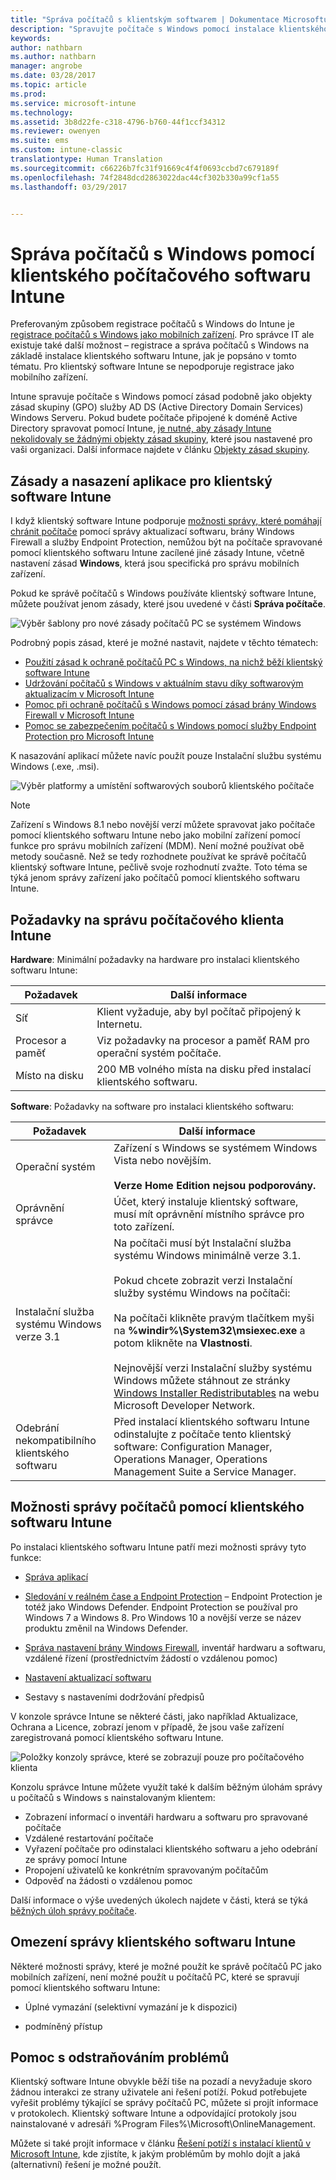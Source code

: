 ```yaml
---
title: "Správa počítačů s klientským softwarem | Dokumentace Microsoftu"
description: "Spravujte počítače s Windows pomocí instalace klientského softwaru Intune."
keywords: 
author: nathbarn
ms.author: nathbarn
manager: angrobe
ms.date: 03/28/2017
ms.topic: article
ms.prod: 
ms.service: microsoft-intune
ms.technology: 
ms.assetid: 3b8d22fe-c318-4796-b760-44f1ccf34312
ms.reviewer: owenyen
ms.suite: ems
ms.custom: intune-classic
translationtype: Human Translation
ms.sourcegitcommit: c66226b7fc31f91669c4f4f0693ccbd7c679189f
ms.openlocfilehash: 74f2848dcd2863022dac44cf302b330a99cf1a55
ms.lasthandoff: 03/29/2017


---
```


# <a name="manage-windows-pcs-with-intune-pc-client-software"></a>Správa počítačů s Windows pomocí klientského počítačového softwaru Intune
Preferovaným způsobem registrace počítačů s Windows do Intune je [registrace počítačů s Windows jako mobilních zařízení](set-up-windows-device-management-with-microsoft-intune.md). Pro správce IT ale existuje také další možnost – registrace a správa počítačů s Windows na základě instalace klientského softwaru Intune, jak je popsáno v tomto tématu. Pro klientský software Intune se nepodporuje registrace jako mobilního zařízení.

Intune spravuje počítače s Windows pomocí zásad podobně jako objekty zásad skupiny (GPO) služby AD DS (Active Directory Domain Services) Windows Serveru. Pokud budete počítače připojené k doméně Active Directory spravovat pomocí Intune, [je nutné, aby zásady Intune nekolidovaly se žádnými objekty zásad skupiny](resolve-gpo-and-microsoft-intune-policy-conflicts.md), které jsou nastavené pro vaši organizaci. Další informace najdete v článku [Objekty zásad skupiny](https://technet.microsoft.com/library/hh147307.aspx).

## <a name="policies-and-app-deployments-for-the-intune-software-client"></a>Zásady a nasazení aplikace pro klientský software Intune

I když klientský software Intune podporuje [možnosti správy, které pomáhají chránit počítače](policies-to-protect-windows-pcs-in-microsoft-intune.md) pomocí správy aktualizací softwaru, brány Windows Firewall a služby Endpoint Protection, nemůžou být na počítače spravované pomocí klientského softwaru Intune zacílené jiné zásady Intune, včetně nastavení zásad **Windows**, která jsou specifická pro správu mobilních zařízení.

Pokud ke správě počítačů s Windows používáte klientský software Intune, můžete používat jenom zásady, které jsou uvedené v části **Správa počítače**.

  ![Výběr šablony pro nové zásady počítačů PC se systémem Windows](../media/select-template-for-pc-policy.png)

Podrobný popis zásad, které je možné nastavit, najdete v těchto tématech:

- [Použití zásad k ochraně počítačů PC s Windows, na nichž běží klientský software Intune](https://docs.microsoft.com/intune/deploy-use/policies-to-protect-windows-pcs-in-microsoft-intune)
- [Udržování počítačů s Windows v aktuálním stavu díky softwarovým aktualizacím v Microsoft Intune](https://docs.microsoft.com/intune/deploy-use/keep-windows-pcs-up-to-date-with-software-updates-in-microsoft-intune)
- [Pomoc při ochraně počítačů s Windows pomocí zásad brány Windows Firewall v Microsoft Intune](https://docs.microsoft.com/intune/deploy-use/help-protect-windows-pcs-using-windows-firewall-policies-in-microsoft-intune)
- [Pomoc se zabezpečením počítačů s Windows pomocí služby Endpoint Protection pro Microsoft Intune](https://docs.microsoft.com/intune/deploy-use/help-secure-windows-pcs-with-endpoint-protection-for-microsoft-intune)

K nasazování aplikací můžete navíc použít pouze Instalační službu systému Windows (.exe, .msi).

  ![Výběr platformy a umístění softwarových souborů klientského počítače](../media/select-platform-of-software-files-for-pc-agent.png)

> [!NOTE]
> Zařízení s Windows 8.1 nebo novější verzí můžete spravovat jako počítače pomocí klientského softwaru Intune nebo jako mobilní zařízení pomocí funkce pro správu mobilních zařízení (MDM). Není možné používat obě metody současně. Než se tedy rozhodnete používat ke správě počítačů klientský software Intune, pečlivě svoje rozhodnutí zvažte. Toto téma se týká jenom správy zařízení jako počítačů pomocí klientského softwaru Intune.

## <a name="requirements-for-intune-pc-client-management"></a>Požadavky na správu počítačového klienta Intune

**Hardware**: Minimální požadavky na hardware pro instalaci klientského softwaru Intune:

|Požadavek|Další informace|
|---------------|--------------------|
|Síť|Klient vyžaduje, aby byl počítač připojený k Internetu.|
|Procesor a paměť|Viz požadavky na procesor a paměť RAM pro operační systém počítače.|
|Místo na disku|200 MB volného místa na disku před instalací klientského softwaru.|

**Software**: Požadavky na software pro instalaci klientského softwaru:

|Požadavek|Další informace|
|---------------|--------------------|
|Operační systém | Zařízení s Windows se systémem Windows Vista nebo novějším. </br></br>**Verze Home Edition nejsou podporovány.**|
|Oprávnění správce|Účet, který instaluje klientský software, musí mít oprávnění místního správce pro toto zařízení.|
|Instalační služba systému Windows verze 3.1|Na počítači musí být Instalační služba systému Windows minimálně verze 3.1.<br /><br />Pokud chcete zobrazit verzi Instalační služby systému Windows na počítači:<br /><br />  Na počítači klikněte pravým tlačítkem myši na **%windir%\System32\msiexec.exe** a potom klikněte na **Vlastnosti**.<br /><br />Nejnovější verzi Instalační služby systému Windows můžete stáhnout ze stránky [Windows Installer Redistributables](http://go.microsoft.com/fwlink/?LinkID=234258) na webu Microsoft Developer Network.|
|Odebrání nekompatibilního klientského softwaru|Před instalací klientského softwaru Intune odinstalujte z počítače tento klientský software: Configuration Manager, Operations Manager, Operations Management Suite a Service Manager.|

## <a name="computer-management-capabilities-with-the-intune-client-software"></a>Možnosti správy počítačů pomocí klientského softwaru Intune

Po instalaci klientského softwaru Intune patří mezi možnosti správy tyto funkce:

- [Správa aplikací](deploy-apps-in-microsoft-intune.md)

- [Sledování v reálném čase a Endpoint Protection](help-secure-windows-pcs-with-endpoint-protection-for-microsoft-intune.md) – Endpoint Protection je totéž jako Windows Defender. Endpoint Protection se používal pro Windows 7 a Windows 8. Pro Windows 10 a novější verze se název produktu změnil na Windows Defender.

- [Správa nastavení brány Windows Firewall](help-protect-windows-pcs-using-windows-firewall-policies-in-microsoft-intune.md), inventář hardwaru a softwaru, vzdálené řízení (prostřednictvím žádostí o vzdálenou pomoc)

- [Nastavení aktualizací softwaru](keep-windows-pcs-up-to-date-with-software-updates-in-microsoft-intune.md)

- Sestavy s nastaveními dodržování předpisů

V konzole správce Intune se některé části, jako například Aktualizace, Ochrana a Licence, zobrazí jenom v případě, že jsou vaše zařízení zaregistrovaná pomocí klientského softwaru Intune.

  ![Položky konzoly správce, které se zobrazují pouze pro počítačového klienta](../media/admin-console-settings-only-for-pc-agent.png)

Konzolu správce Intune můžete využít také k dalším běžným úlohám správy u počítačů s Windows s nainstalovaným klientem:

-   Zobrazení informací o inventáři hardwaru a softwaru pro spravované počítače
-   Vzdálené restartování počítače
-   Vyřazení počítače pro odinstalaci klientského softwaru a jeho odebrání ze správy pomocí Intune
-   Propojení uživatelů ke konkrétním spravovaným počítačům
-   Odpověď na žádosti o vzdálenou pomoc

Další informace o výše uvedených úkolech najdete v části, která se týká [běžných úloh správy počítače](common-windows-pc-management-tasks-with-the-microsoft-intune-computer-client.md).

## <a name="management-limitations-of-the-intune-client-software"></a>Omezení správy klientského softwaru Intune

Některé možnosti správy, které je možné použít ke správě počítačů PC jako mobilních zařízení, není možné použít u počítačů PC, které se spravují pomocí klientského softwaru Intune:

-   Úplné vymazání (selektivní vymazání je k dispozici)

-   podmíněný přístup

## <a name="help-with-troubleshooting"></a>Pomoc s odstraňováním problémů

Klientský software Intune obvykle běží tiše na pozadí a nevyžaduje skoro žádnou interakci ze strany uživatele ani řešení potíží. Pokud potřebujete vyřešit problémy týkající se správy počítačů PC, můžete si projít informace v protokolech. Klientský software Intune a odpovídající protokoly jsou nainstalované v adresáři %Program Files%\Microsoft\OnlineManagement.

Můžete si také projít informace v článku [Řešení potíží s instalací klientů v Microsoft Intune](/intune/troubleshoot/troubleshoot-client-setup-in-microsoft-intune), kde zjistíte, k jakým problémům by mohlo dojít a jaká (alternativní) řešení je možné použít.

